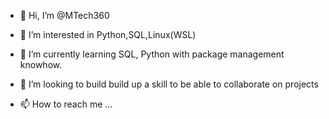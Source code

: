 - 👋 Hi, I’m @MTech360
- 👀 I’m interested in Python,SQL,Linux(WSL)
- 🌱 I’m currently learning SQL, Python with package management knowhow.
- 💞️ I’m looking to build build up a skill to be able to collaborate on projects

- 📫 How to reach me ...

<!---
MTech360/MTech360 is a ✨ special ✨ repository because its `README.md` (this file) appears on your GitHub profile.
You can click the Preview link to take a look at your changes.
--->

